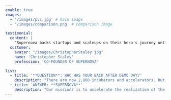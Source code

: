 ```yaml
---
enable: true
images:
  - '/images/pvc.jpg' # main image
  - '/images/comparison.png' # comparison image

testimonial:
  content: |
    "Supernova backs startups and scaleups on their hero's journey until they achieve market maturity."
  customer:
    avatar: "/images/ChristopherStaley.jpg"
    name: 'Christopher Staley'
    profession: 'CO-FOUNDER OF SUPERNOVA'

list:
  - title: '**QUESTION**: WHO HAS YOUR BACK AFTER DEMO DAY?'
    description: "There are now 2,800 incubators and accelerators. But, who has founder's back after demo day? Even startups backed by elite VC's want more output from their existing advisory teams."
  - title: 'ANSWER: **SUPERNOVA**'
    description: "Our missions is to accelerate the realization of the founder's vision from the only perspective that truly understands the journey, as exited founders ourselves."
---
```

